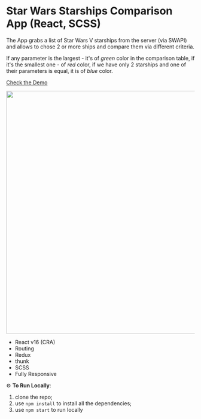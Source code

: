 # Star Wars Starships Comparison App (React, SCSS)

The App grabs a list of Star Wars V starships from the server (via SWAPI) and allows to chose 2 or more ships and compare them via different criteria.

If any parameter is the largest - it's of *green* color in the comparison table, if it's the smallest one - of *red* color, if we have only 2 starships and one of their parameters is equal, it is of *blue* color.

<a href="https://eisenpar.com/starships/" target="_blank">Check the Demo</a>

<img src="http://natali-davydova.me/assets/img/portfolio/starships/full-1.png" width="650" />

- React v16 (CRA)
- Routing
- Redux
- thunk
- SCSS
- Fully Responsive

⚙️ **To Run Locally**:

1. clone the repo;
2. use `npm install` to install all the dependencies;
3. use `npm start` to run locally
